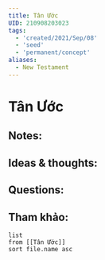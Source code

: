 ```yaml
---
title: Tân Ước
UID: 210908203023
tags:
  - 'created/2021/Sep/08'
  - 'seed'
  - 'permanent/concept'
aliases:
  - New Testament
---
```

# Tân Ước

## Notes:


## Ideas & thoughts:

## Questions:


## Tham khảo:
```dataview
list
from [[Tân Ước]]
sort file.name asc
```